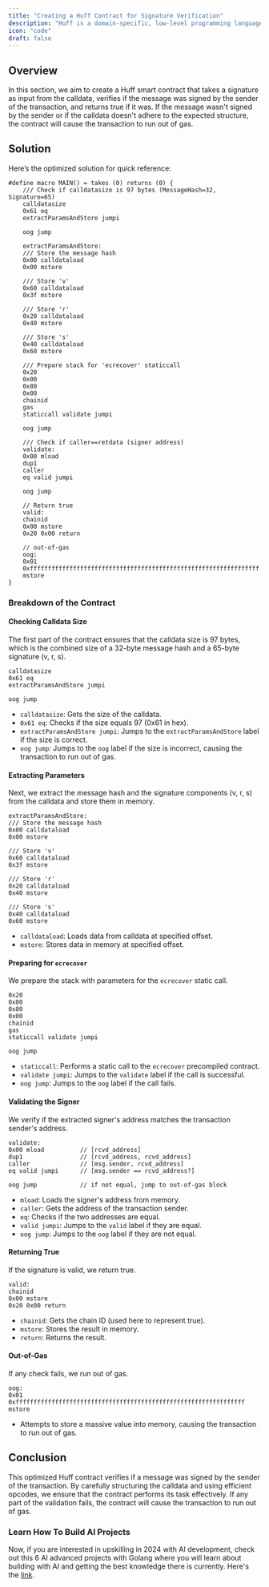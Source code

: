 ```yaml
---
title: "Creating a Huff Contract for Signature Verification"
description: "Huff is a domain-specific, low-level programming language designed explicitly for writing smart contracts on the Ethereum blockchain."
icon: "code"
draft: false
---
```


## Overview

In this section, we aim to create a Huff smart contract that takes a signature as input from the calldata, verifies if the message was signed by the sender of the transaction, and returns true if it was. If the message wasn't signed by the sender or if the calldata doesn't adhere to the expected structure, the contract will cause the transaction to run out of gas.

## Solution

Here’s the optimized solution for quick reference:

```huff
#define macro MAIN() = takes (0) returns (0) {
    /// Check if calldatasize is 97 bytes (MessageHash=32, Signature=65)
    calldatasize
    0x61 eq
    extractParamsAndStore jumpi

    oog jump

    extractParamsAndStore:
    /// Store the message hash
    0x00 calldataload
    0x00 mstore

    /// Store 'v'
    0x60 calldataload
    0x3f mstore

    /// Store 'r'
    0x20 calldataload
    0x40 mstore

    /// Store 's'
    0x40 calldataload
    0x60 mstore

    /// Prepare stack for 'ecrecover' staticcall
    0x20
    0x00
    0x80
    0x00
    chainid
    gas
    staticcall validate jumpi

    oog jump

    /// Check if caller==retdata (signer address)
    validate:
    0x00 mload
    dup1
    caller
    eq valid jumpi

    oog jump

    // Return true
    valid:
    chainid
    0x00 mstore
    0x20 0x00 return

    // out-of-gas
    oog:
    0x01
    0xffffffffffffffffffffffffffffffffffffffffffffffffffffffffffffffff
    mstore
}
```

### Breakdown of the Contract

#### Checking Calldata Size

The first part of the contract ensures that the calldata size is 97 bytes, which is the combined size of a 32-byte message hash and a 65-byte signature (v, r, s).

```huff
calldatasize
0x61 eq
extractParamsAndStore jumpi

oog jump
```

- `calldatasize`: Gets the size of the calldata.
- `0x61 eq`: Checks if the size equals 97 (0x61 in hex).
- `extractParamsAndStore jumpi`: Jumps to the `extractParamsAndStore` label if the size is correct.
- `oog jump`: Jumps to the `oog` label if the size is incorrect, causing the transaction to run out of gas.

#### Extracting Parameters

Next, we extract the message hash and the signature components (v, r, s) from the calldata and store them in memory.

```huff
extractParamsAndStore:
/// Store the message hash
0x00 calldataload
0x00 mstore

/// Store 'v'
0x60 calldataload
0x3f mstore

/// Store 'r'
0x20 calldataload
0x40 mstore

/// Store 's'
0x40 calldataload
0x60 mstore
```

- `calldataload`: Loads data from calldata at specified offset.
- `mstore`: Stores data in memory at specified offset.

#### Preparing for `ecrecover`

We prepare the stack with parameters for the `ecrecover` static call.

```huff
0x20
0x00
0x80
0x00
chainid
gas
staticcall validate jumpi

oog jump
```

- `staticcall`: Performs a static call to the `ecrecover` precompiled contract.
- `validate jumpi`: Jumps to the `validate` label if the call is successful.
- `oog jump`: Jumps to the `oog` label if the call fails.

#### Validating the Signer

We verify if the extracted signer's address matches the transaction sender's address.

```huff
validate:
0x00 mload          // [rcvd_address]
dup1                // [rcvd_address, rcvd_address]
caller              // [msg.sender, rcvd_address]
eq valid jumpi      // [msg.sender == rcvd_address?]

oog jump            // if not equal, jump to out-of-gas block
```

- `mload`: Loads the signer's address from memory.
- `caller`: Gets the address of the transaction sender.
- `eq`: Checks if the two addresses are equal.
- `valid jumpi`: Jumps to the `valid` label if they are equal.
- `oog jump`: Jumps to the `oog` label if they are not equal.

#### Returning True

If the signature is valid, we return true.

```huff
valid:
chainid
0x00 mstore
0x20 0x00 return
```

- `chainid`: Gets the chain ID (used here to represent true).
- `mstore`: Stores the result in memory.
- `return`: Returns the result.

#### Out-of-Gas

If any check fails, we run out of gas.

```huff
oog:
0x01
0xffffffffffffffffffffffffffffffffffffffffffffffffffffffffffffffff
mstore
```

- Attempts to store a massive value into memory, causing the transaction to run out of gas.

## Conclusion

This optimized Huff contract verifies if a message was signed by the sender of the transaction. By carefully structuring the calldata and using efficient opcodes, we ensure that the contract performs its task effectively. If any part of the validation fails, the contract will cause the transaction to run out of gas.

### Learn How To Build AI Projects

Now, if you are interested in upskilling in 2024 with AI development, check out this 6 AI advanced projects with Golang where you will learn about building with AI and getting the best knowledge there is currently. Here's the [link](https://akhilsharmatech.gumroad.com/l/zgxqq).
